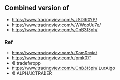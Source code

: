 ## Combined version of 
- https://www.tradingview.com/v/zSDlR0YP/
- https://www.tradingview.com/v/WWqoUu7e/
- https://www.tradingview.com/v/CnB3fSph/

### Ref
- https://www.tradingview.com/u/SamRecio/
- https://www.tradingview.com/u/pmk07/
- © tradeforopp
- https://www.tradingview.com/v/CnB3fSph/ LuxAlgo
- © ALPHAICTRADER
